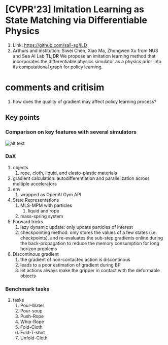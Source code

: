 # [CVPR'23] Imitation Learning as State Matching via Differentiable Physics
1. Link: https://github.com/sail-sg/ILD
2. Arthurs and institution: Siwei Chen, Xiao Ma, Zhongwen Xu from NUS and Sea AI Lab
**TL;DR**
We propose an imitation learning method that incorporates the differentiable physics simulator as a physics prior into its computational graph for policy learning.
# comments and critisim
1. how does the quality of gradient may affect policy learning process?

## Key points
### Comparison on key features with several simulators
![alt text](image.png)
### DaX
1. objects
   1. rope, cloth, liquid, and elasto-plastic materials
2. gradient calculation:  autodifferentiation and parallelization across multiple accelerators
3. env
   1. wrapped as OpenAI Gym API
4. State Representations
   1. MLS-MPM with particles
      1. liquid and rope
   2. mass-spring system
5. Forward tricks
   1. lazy dynamic update: only update particles of interest
   2. checkpointing method: only stores the values of a few states (i.e. checkpoints), and re-evaluates the sub-step gradients online during the back-propagation to reduce the memory consumption for long horizon problems
6. Discontinous gradient
   1. the gradient of non-contacted action is discontinous
   2. leads to a poor estimation of gradient during BP
   3. let actions always make the gripper in contact with the deformable objects
   
### Benchmark tasks
1. tasks
   1. Pour-Water
   2. Pour-soup
   3. Push-Rope
   4. Whip-Rope
   5. Fold-Cloth
   6. Fold-T-shirt
   7. Unfold-Cloth